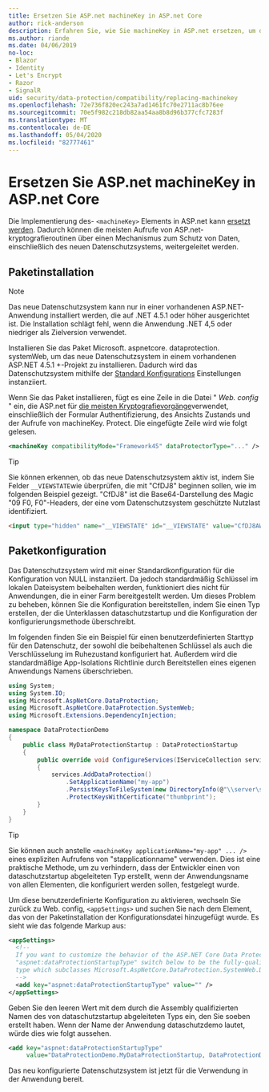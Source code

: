 ```yaml
---
title: Ersetzen Sie ASP.net machineKey in ASP.net Core
author: rick-anderson
description: Erfahren Sie, wie Sie machineKey in ASP.net ersetzen, um die Verwendung eines neuen und sichereren Datenschutzsystems zu ermöglichen.
ms.author: riande
ms.date: 04/06/2019
no-loc:
- Blazor
- Identity
- Let's Encrypt
- Razor
- SignalR
uid: security/data-protection/compatibility/replacing-machinekey
ms.openlocfilehash: 72e736f820ec243a7ad1461fc70e2711ac8b76ee
ms.sourcegitcommit: 70e5f982c218db82aa54aa8b8d96b377cfc7283f
ms.translationtype: MT
ms.contentlocale: de-DE
ms.lasthandoff: 05/04/2020
ms.locfileid: "82777461"
---
```

# <a name="replace-the-aspnet-machinekey-in-aspnet-core"></a>Ersetzen Sie ASP.net machineKey in ASP.net Core

<a name="compatibility-replacing-machinekey"></a>

Die Implementierung des- `<machineKey>` Elements in ASP.net kann [ersetzt werden](https://blogs.msdn.microsoft.com/webdev/2012/10/23/cryptographic-improvements-in-asp-net-4-5-pt-2/). Dadurch können die meisten Aufrufe von ASP.net-kryptografieroutinen über einen Mechanismus zum Schutz von Daten, einschließlich des neuen Datenschutzsystems, weitergeleitet werden.

## <a name="package-installation"></a>Paketinstallation

> [!NOTE]
> Das neue Datenschutzsystem kann nur in einer vorhandenen ASP.NET-Anwendung installiert werden, die auf .NET 4.5.1 oder höher ausgerichtet ist. Die Installation schlägt fehl, wenn die Anwendung .NET 4,5 oder niedriger als Zielversion verwendet.

Installieren Sie das Paket Microsoft. aspnetcore. dataprotection. systemWeb, um das neue Datenschutzsystem in einem vorhandenen ASP.NET 4.5.1 +-Projekt zu installieren. Dadurch wird das Datenschutzsystem mithilfe der [Standard Konfigurations](xref:security/data-protection/configuration/default-settings) Einstellungen instanziiert.

Wenn Sie das Paket installieren, fügt es eine Zeile in die Datei " *Web. config* " ein, die ASP.net für [die meisten Kryptografievorgänge](https://blogs.msdn.microsoft.com/webdev/2012/10/23/cryptographic-improvements-in-asp-net-4-5-pt-2/)verwendet, einschließlich der Formular Authentifizierung, des Ansichts Zustands und der Aufrufe von machineKey. Protect. Die eingefügte Zeile wird wie folgt gelesen.

```xml
<machineKey compatibilityMode="Framework45" dataProtectorType="..." />
```

>[!TIP]
> Sie können erkennen, ob das neue Datenschutzsystem aktiv ist, indem Sie Felder `__VIEWSTATE`wie überprüfen, die mit "CfDJ8" beginnen sollen, wie im folgenden Beispiel gezeigt. "CfDJ8" ist die Base64-Darstellung des Magic "09 F0, F0"-Headers, der eine vom Datenschutzsystem geschützte Nutzlast identifiziert.

```html
<input type="hidden" name="__VIEWSTATE" id="__VIEWSTATE" value="CfDJ8AWPr2EQPTBGs3L2GCZOpk...">
```

## <a name="package-configuration"></a>Paketkonfiguration

Das Datenschutzsystem wird mit einer Standardkonfiguration für die Konfiguration von NULL instanziiert. Da jedoch standardmäßig Schlüssel im lokalen Dateisystem beibehalten werden, funktioniert dies nicht für Anwendungen, die in einer Farm bereitgestellt werden. Um dieses Problem zu beheben, können Sie die Konfiguration bereitstellen, indem Sie einen Typ erstellen, der die Unterklassen dataschutzstartup und die Konfiguration der konfigurierungsmethode überschreibt.

Im folgenden finden Sie ein Beispiel für einen benutzerdefinierten Starttyp für den Datenschutz, der sowohl die beibehaltenen Schlüssel als auch die Verschlüsselung im Ruhezustand konfiguriert hat. Außerdem wird die standardmäßige App-Isolations Richtlinie durch Bereitstellen eines eigenen Anwendungs Namens überschrieben.

```csharp
using System;
using System.IO;
using Microsoft.AspNetCore.DataProtection;
using Microsoft.AspNetCore.DataProtection.SystemWeb;
using Microsoft.Extensions.DependencyInjection;

namespace DataProtectionDemo
{
    public class MyDataProtectionStartup : DataProtectionStartup
    {
        public override void ConfigureServices(IServiceCollection services)
        {
            services.AddDataProtection()
                .SetApplicationName("my-app")
                .PersistKeysToFileSystem(new DirectoryInfo(@"\\server\share\myapp-keys\"))
                .ProtectKeysWithCertificate("thumbprint");
        }
    }
}
```

>[!TIP]
> Sie können auch anstelle `<machineKey applicationName="my-app" ... />` eines expliziten Aufrufens von "stapplicationname" verwenden. Dies ist eine praktische Methode, um zu verhindern, dass der Entwickler einen von dataschutzstartup abgeleiteten Typ erstellt, wenn der Anwendungsname von allen Elementen, die konfiguriert werden sollen, festgelegt wurde.

Um diese benutzerdefinierte Konfiguration zu aktivieren, wechseln Sie zurück zu Web. config, `<appSettings>` und suchen Sie nach dem Element, das von der Paketinstallation der Konfigurationsdatei hinzugefügt wurde. Es sieht wie das folgende Markup aus:

```xml
<appSettings>
  <!--
  If you want to customize the behavior of the ASP.NET Core Data Protection stack, set the
  "aspnet:dataProtectionStartupType" switch below to be the fully-qualified name of a
  type which subclasses Microsoft.AspNetCore.DataProtection.SystemWeb.DataProtectionStartup.
  -->
  <add key="aspnet:dataProtectionStartupType" value="" />
</appSettings>
```

Geben Sie den leeren Wert mit dem durch die Assembly qualifizierten Namen des von dataschutzstartup abgeleiteten Typs ein, den Sie soeben erstellt haben. Wenn der Name der Anwendung dataschutzdemo lautet, würde dies wie folgt aussehen.

```xml
<add key="aspnet:dataProtectionStartupType"
     value="DataProtectionDemo.MyDataProtectionStartup, DataProtectionDemo" />
```

Das neu konfigurierte Datenschutzsystem ist jetzt für die Verwendung in der Anwendung bereit.
